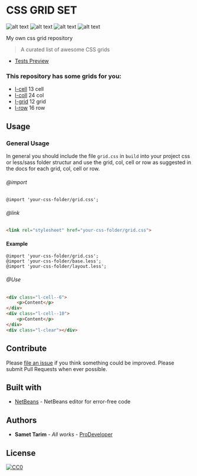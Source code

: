 # CSS GRID SET

![alt text](https://img.shields.io/badge/build-passing-brightgreen.svg "Build passing")
![alt text](https://img.shields.io/badge/css-3.0%20tested-brightgreen.svg "CSS 3.0 tested")
![alt text](https://img.shields.io/badge/license-CCO-blue.svg "CCO 1.0")
![alt text](https://img.shields.io/badge/tests-1%2F1-blue.svg "Tests 1/1")

My own css grid repository

> A curated list of awesome CSS grids

* [Tests Preview](test/img/tests.png)

### This repository has some grids for you:

* [l-cell](partials/_cell.css) 13 cell
* [l-coll](partials/_col.css) 24 col
* [l-grid](partials/_grid.css) 12 grid
* [l-row](partials/_row.css) 16 row

## Usage

### General Usage

In general you should include the file `grid.css` in `build` into your 
project css or less/sass folder structur and use the grid, col, cell or row as suggested in the docs for each grid, col, cell or row.

###### @import

```less
@import 'your-css-folder/grid.css';
```
###### @link

```html
<link rel="stylesheet" href="your-css-folder/grid.css">
```

#### Example

```less
@import 'your-css-folder/grid.css';
@import 'your-css-folder/base.less';
@import 'your-css-folder/layout.less';
```

###### @Use

```html
<div class="l-cell--6">
    <p>Content</p>
</div>
<div class="l-cell--10">
    <p>Content</p>
</div>
<div class="l-clear"></div>
```

## Contribute

Please [file an issue](https://github.com/Samettarim/less-mixins/issues) if you
think something could be improved. Please submit Pull Requests when ever
possible.

## Built with

* [NetBeans](https://netbeans.org/) - NetBeans editor for error-free code

## Authors

* **Samet Tarim** - *All works* - [ProDeveloper](https://profiles.wordpress.org/prodeveloper/)

## License

[![CC0](https://licensebuttons.net/p/zero/1.0/88x31.png)](http://creativecommons.org/publicdomain/zero/1.0/)